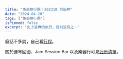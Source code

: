```yaml
---
title: "兔美旅行團｜202310 京阪神"
date: "2024-04-20"
tags: ["兔美旅行團"]
isPinned: false
excerpt: "史上最棒的旅行，目前沒有之一"
---
```


廢話不多說，自己看[行程](https://docs.google.com/spreadsheets/d/e/2PACX-1vS0eNa8N1jE6wM3YMoUgCczhRVvZu1mOBznyMVFgXq_9xYNt1HLW-l6BY-ZWy4afBp0gYYOntfJRFJh/pubhtml?gid=0&single=true)。

關於運琴回國、Jam Session Bar 以及樂器行可見[此份清單](https://docs.google.com/spreadsheets/d/1Ioisi7GXBiok8wO4jGBc2NWKBWgTAmHzRJojx7E-u9Q/edit?usp=sharing)。
